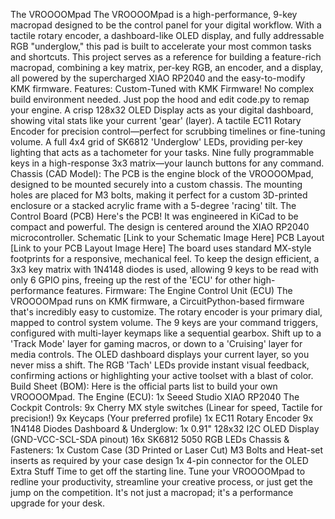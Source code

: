 The VROOOOMpad
The VROOOOMpad is a high-performance, 9-key macropad designed to be the control panel for your digital workflow. With a tactile rotary encoder, a dashboard-like OLED display, and fully addressable RGB "underglow," this pad is built to accelerate your most common tasks and shortcuts.
This project serves as a reference for building a feature-rich macropad, combining a key matrix, per-key RGB, an encoder, and a display, all powered by the supercharged XIAO RP2040 and the easy-to-modify KMK firmware.
Features:
Custom-Tuned with KMK Firmware! No complex build environment needed. Just pop the hood and edit code.py to remap your engine.
A crisp 128x32 OLED Display acts as your digital dashboard, showing vital stats like your current 'gear' (layer).
A tactile EC11 Rotary Encoder for precision control—perfect for scrubbing timelines or fine-tuning volume.
A full 4x4 grid of SK6812 'Underglow' LEDs, providing per-key lighting that acts as a tachometer for your tasks.
Nine fully programmable keys in a high-response 3x3 matrix—your launch buttons for any command.
Chassis (CAD Model):
The PCB is the engine block of the VROOOOMpad, designed to be mounted securely into a custom chassis. The mounting holes are placed for M3 bolts, making it perfect for a custom 3D-printed enclosure or a stacked acrylic frame with a 5-degree 'racing' tilt.
The Control Board (PCB)
Here's the PCB! It was engineered in KiCad to be compact and powerful. The design is centered around the XIAO RP2040 microcontroller.
Schematic
[Link to your Schematic Image Here]
PCB Layout
[Link to your PCB Layout Image Here]
The board uses standard MX-style footprints for a responsive, mechanical feel. To keep the design efficient, a 3x3 key matrix with 1N4148 diodes is used, allowing 9 keys to be read with only 6 GPIO pins, freeing up the rest of the 'ECU' for other high-performance features.
Firmware: The Engine Control Unit (ECU)
The VROOOOMpad runs on KMK firmware, a CircuitPython-based firmware that's incredibly easy to customize.
The rotary encoder is your primary dial, mapped to control system volume.
The 9 keys are your command triggers, configured with multi-layer keymaps like a sequential gearbox. Shift up to a 'Track Mode' layer for gaming macros, or down to a 'Cruising' layer for media controls.
The OLED dashboard displays your current layer, so you never miss a shift.
The RGB 'Tach' LEDs provide instant visual feedback, confirming actions or highlighting your active toolset with a blast of color.
Build Sheet (BOM):
Here is the official parts list to build your own VROOOOMpad.
The Engine (ECU):
1x Seeed Studio XIAO RP2040
The Cockpit Controls:
9x Cherry MX style switches (Linear for speed, Tactile for precision!)
9x Keycaps (Your preferred profile)
1x EC11 Rotary Encoder
9x 1N4148 Diodes
Dashboard & Underglow:
1x 0.91" 128x32 I2C OLED Display (GND-VCC-SCL-SDA pinout)
16x SK6812 5050 RGB LEDs
Chassis & Fasteners:
1x Custom Case (3D Printed or Laser Cut)
M3 Bolts and Heat-set inserts as required by your case design
1x 4-pin connector for the OLED
Extra Stuff
Time to get off the starting line. Tune your VROOOOMpad to redline your productivity, streamline your creative process, or just get the jump on the competition. It's not just a macropad; it's a performance upgrade for your desk.

